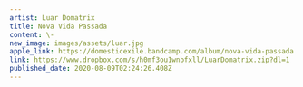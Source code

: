 ```yaml
---
artist: Luar Domatrix
title: Nova Vida Passada
content: \-
new_image: images/assets/luar.jpg
apple_link: https://domesticexile.bandcamp.com/album/nova-vida-passada
link: https://www.dropbox.com/s/h0mf3ou1wnbfxll/LuarDomatrix.zip?dl=1
published_date: 2020-08-09T02:24:26.408Z
---
```

